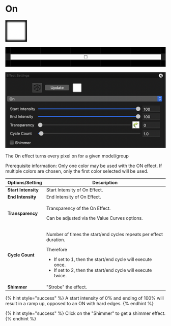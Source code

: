 # On

![Icon](<../../.gitbook/assets/image (234).png>)

![Sequencer Grid](<../../.gitbook/assets/image (603).png>)

![](<../../.gitbook/assets/image (91) (1).png>)

The On effect turns every pixel on for a given model/group

Prerequisite information: Only one color may be used with the ON effect. If multiple colors are chosen, only the first color selected will be used.

| **Options/Setting** | **Description**                                                                                                                                                                                                                             |
| ------------------- | ------------------------------------------------------------------------------------------------------------------------------------------------------------------------------------------------------------------------------------------- |
| **Start Intensity** | Start Intensity of On Effect.                                                                                                                                                                                                               |
| **End Intensity**   | End Intensity of On Effect.                                                                                                                                                                                                                 |
| **Transparency**    | <p>Transparency of the On Effect.</p><p>Can be adjusted via the Value Curves options.</p>                                                                                                                                                   |
| **Cycle Count**     | <p></p><p>Number of times the start/end cycles repeats per effect duration.</p><p>Therefore</p><ul><li>If set to 1, then the start/end cycle will execute once.</li><li>If set to 2, then the start/end cycle will execute twice.</li></ul> |
| **Shimmer**         | "Strobe" the effect.                                                                                                                                                                                                                        |

{% hint style="success" %}
A start intensity of 0% and ending of 100% will result in a ramp up, opposed to an ON with hard edges.
{% endhint %}

{% hint style="success" %}
Click on the "Shimmer" to get a shimmer effect.
{% endhint %}
